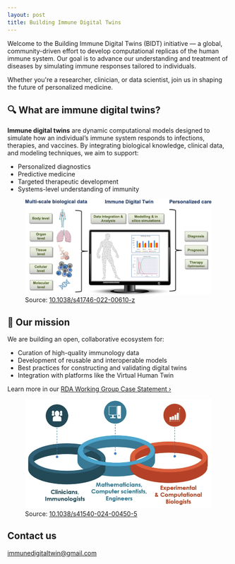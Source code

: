 ```yaml
---
layout: post
title: Building Immune Digital Twins
---
```


Welcome to the Building Immune Digital Twins (BIDT) initiative — a global, community-driven effort to develop computational replicas of the human immune system. Our goal is to advance our understanding and treatment of diseases by simulating immune responses tailored to individuals.

<p>Whether you're a researcher, clinician, or data scientist, join us in shaping the future of personalized medicine.</p>

<section class="flex-section">
  <div class="text">
  <h2>🔍 What are immune digital twins?</h2>
  <p>
    <strong>Immune digital twins</strong> are dynamic computational models designed to simulate how an individual’s immune system responds to infections, therapies, and vaccines. By integrating biological knowledge, clinical data, and modeling techniques, we aim to support:
  </p>
  <ul>
    <li>Personalized diagnostics</li>
    <li>Predictive medicine</li>
    <li>Targeted therapeutic development</li>
    <li>Systems-level understanding of immunity</li>
  </ul>
  </div>
  <div class="image">
    <figure>
      <img src="../images/idt.png" alt="Immune Digital Twin Concept Diagram">
      <figcaption>Source: <a href="https://doi.org/10.1038/s41746-022-00610-z" target="_blank">10.1038/s41746-022-00610-z</a></figcaption>
    </figure>
  </div>
</section>

<section class="flex-section">
  <div class="text">
    <h2>🚀 Our mission</h2>
    <p>
      We are building an open, collaborative ecosystem for:
    </p>
    <ul>
      <li>Curation of high-quality immunology data</li>
      <li>Development of reusable and interoperable models</li>
      <li>Best practices for constructing and validating digital twins</li>
      <li>Integration with platforms like the Virtual Human Twin</li>
    </ul>
    <p>
      Learn more in our <a href="https://www.rd-alliance.org/wp-content/uploads/2024/03/Building-Immunge-Digital-Twins-WG_Case_Statement_Revised.pdf" target="_blank">RDA Working Group Case Statement ›</a>
    </p>
  </div>
  <div class="image">
    <figure>
      <img src="../images/idt_inter.png" alt="Immune Digital Twin Concept Diagram">
      <figcaption>Source: <a href="https://doi.org/10.1038/s41540-024-00450-5" target="_blank">10.1038/s41540-024-00450-5</a></figcaption>
    </figure>
  </div>
</section>

<h2>Contact us</h2>

[immunedigitaltwin@gmail.com](mailto:immunedigitaltwin@gmail.com)
